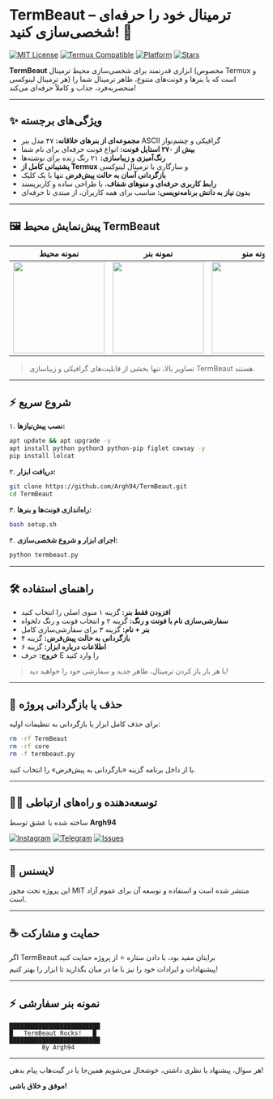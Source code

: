 # TermBeaut – ترمینال خود را حرفه‌ای شخصی‌سازی کنید! 🚀

[![MIT License](https://img.shields.io/badge/license-MIT-blue.svg)](LICENSE)
[![Termux Compatible](https://img.shields.io/badge/Termux-Compatible-brightgreen)](https://termux.com/)
[![Platform](https://img.shields.io/badge/platform-Linux%20%7C%20Termux-orange)](https://github.com/Argh94/TermBeaut)
[![Stars](https://img.shields.io/github/stars/Argh94/TermBeaut?style=social)](https://github.com/Argh94/TermBeaut/stargazers)

**TermBeaut** ابزاری قدرتمند برای شخصی‌سازی محیط ترمینال (مخصوص Termux و هر ترمینال لینوکسی) است که با بنرها و فونت‌های متنوع، ظاهر ترمینال شما را منحصربه‌فرد، جذاب و کاملاً حرفه‌ای می‌کند!

---

## ✨ ویژگی‌های برجسته

- **مجموعه‌ای از بنرهای خلاقانه:** ۴۷ مدل بنر ASCII گرافیکی و چشم‌نواز  
- **بیش از ۲۷۰ استایل فونت:** انواع فونت حرفه‌ای برای نام شما  
- **رنگ‌آمیزی و زیباسازی:** ۲۱ رنگ زنده برای نوشته‌ها  
- **پشتیبانی کامل از Termux** و سازگاری با ترمینال لینوکسی  
- **بازگردانی آسان به حالت پیش‌فرض** تنها با یک کلیک  
- **رابط کاربری حرفه‌ای و منوهای شفاف**، با طراحی ساده و کاربرپسند  
- **بدون نیاز به دانش برنامه‌نویسی:** مناسب برای همه کاربران، از مبتدی تا حرفه‌ای  

---

## 🖼️ پیش‌نمایش محیط TermBeaut

<div align="center">

| نمونه محیط  |  نمونه بنر  |  نمونه منو  |  نمونه فونت  |
|:-----------:|:-----------:|:-----------:|:-----------:|
| <img src="https://raw.githubusercontent.com/Argh94/TermBeaut/main/demo/demo1.png" width="180"/> | <img src="https://raw.githubusercontent.com/Argh94/TermBeaut/main/demo/demo2.png" width="180"/> | <img src="https://raw.githubusercontent.com/Argh94/TermBeaut/main/demo/demo3.png" width="180"/> | <img src="https://raw.githubusercontent.com/Argh94/TermBeaut/main/demo/demo4.png" width="180"/> |

</div>

> تصاویر بالا، تنها بخشی از قابلیت‌های گرافیکی و زیباسازی TermBeaut هستند.

---

## ⚡ شروع سریع

۱. **نصب پیش‌نیازها:**
```bash
apt update && apt upgrade -y
apt install python python3 python-pip figlet cowsay -y
pip install lolcat
```

۲. **دریافت ابزار:**
```bash
git clone https://github.com/Argh94/TermBeaut.git
cd TermBeaut
```

۳. **راه‌اندازی فونت‌ها و بنرها:**
```bash
bash setup.sh
```

۴. **اجرای ابزار و شروع شخصی‌سازی:**
```bash
python termbeaut.py
```

---

## 🛠️ راهنمای استفاده

- **افزودن فقط بنر:** گزینه ۱ منوی اصلی را انتخاب کنید
- **سفارشی‌سازی نام با فونت و رنگ:** گزینه ۲ و انتخاب فونت و رنگ دلخواه
- **بنر + نام:** گزینه ۳ برای سفارشی‌سازی کامل
- **بازگردانی به حالت پیش‌فرض:** گزینه ۴
- **اطلاعات درباره ابزار:** گزینه ۶
- **خروج:** حرف E را وارد کنید

> با هر بار باز کردن ترمینال، ظاهر جدید و سفارشی خود را خواهید دید!

---

## 🔄 حذف یا بازگردانی پروژه

برای حذف کامل ابزار یا بازگردانی به تنظیمات اولیه:
```bash
rm -rf TermBeaut
rm -rf core
rm -f termbeaut.py
```
یا از داخل برنامه گزینه «بازگردانی به پیش‌فرض» را انتخاب کنید.

---

## 👨‍💻 توسعه‌دهنده و راه‌های ارتباطی

ساخته شده با عشق توسط **Argh94**

[![Instagram](https://img.shields.io/badge/Instagram-argh94-red?logo=instagram)](https://instagram.com/argh94)
[![Telegram](https://img.shields.io/badge/Telegram-argh94-blue?logo=telegram)](https://t.me/argh94)
[![Issues](https://img.shields.io/badge/GitHub-Issues-lightgrey?logo=github)](https://github.com/Argh94/TermBeaut/issues)

---

## 📃 لایسنس

این پروژه تحت مجوز MIT منتشر شده است و استفاده و توسعه آن برای عموم آزاد است.

---

## ☕ حمایت و مشارکت

اگر TermBeaut برایتان مفید بود، با دادن ستاره ⭐ از پروژه حمایت کنید  
پیشنهادات و ایرادات خود را نیز با ما در میان بگذارید تا ابزار را بهتر کنیم!

---

## ⚡ نمونه بنر سفارشی

```text
█████████████████████████
█   TermBeaut Rocks!   █
█████████████████████████
         By Argh94
```

---

هر سوال، پیشنهاد یا نظری داشتی، خوشحال می‌شویم همین‌جا یا در گیت‌هاب پیام بدهی!

**موفق و خلاق باشی!**

